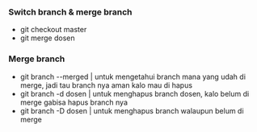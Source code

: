 ### Switch branch & merge branch

- git checkout master
- git merge dosen

### Merge branch

- git branch --merged | untuk mengetahui branch mana yang udah di merge, jadi tau branch nya aman kalo mau di hapus
- git branch -d dosen | untuk menghapus branch dosen, kalo belum di merge gabisa hapus branch nya
- git branch -D dosen | untuk menghapus branch walaupun belum di merge